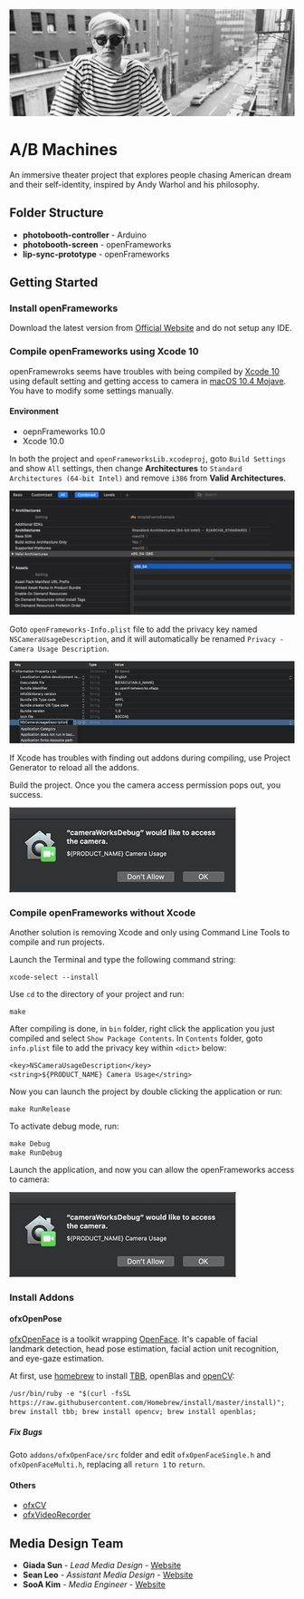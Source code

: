 ![header](/img/header_andy.jpg)

# A/B Machines

An immersive theater project that explores people chasing American dream and their self-identity, inspired by Andy Warhol and his philosophy.

## Folder Structure

* **photobooth-controller** - Arduino
* **photobooth-screen** - openFrameworks
* **lip-sync-prototype** - openFrameworks

## Getting Started

### Install openFrameworks

Download the latest version from [Official Website](https://openframeworks.cc/download/) and do not setup any IDE.

### Compile openFrameworks using Xcode 10

openFramewroks seems have troubles with being compiled by [Xcode 10](https://forum.openframeworks.cc/t/xcode-10-0-build-errors/30447/6) using default setting and getting access to camera in [macOS 10.4 Mojave](https://www.apple.com/macos/mojave/). You have to modify some settings manually.

#### Environment
* oepnFrameworks 10.0
* Xcode 10.0

In both the project and `openFrameworksLib.xcodeproj`, goto `Build Settings` and show `All` settings, then change **Architectures** to `Standard Architectures (64-bit Intel)` and remove `i386` from **Valid Architectures**.

![build_settings](/img/build_settings.png)

Goto `openFrameworks-Info.plist` file to add the privacy key named `NSCameraUsageDescription`, and it will automatically be renamed `Privacy - Camera Usage Description`.

![add_camera_access](/img/add_camera_access.png)

If Xcode has troubles with finding out addons during compiling, use Project Generator to reload all the addons.

Build the project. Once you the camera access permission pops out, you success.

![camera_access](/img/camera_access.png)

### Compile openFrameworks without Xcode

Another solution is removing Xcode and only using Command Line Tools to compile and run projects.

Launch the Terminal and type the following command string:

```
xcode-select --install
```

Use `cd` to the directory of your project and run:

```
make
```

After compiling is done, in `bin` folder, right click the application you just compiled and select `Show Package Contents`. In `Contents` folder, goto `info.plist` file to add the privacy key within `<dict>` below:

```
<key>NSCameraUsageDescription</key>
<string>${PRODUCT_NAME} Camera Usage</string>
```

Now you can launch the project by double clicking the application or run:

```
make RunRelease
```

To activate debug mode, run:

```
make Debug
make RunDebug
```

Launch the application, and now you can allow the openFrameworks access to camera:

![camera_access](/img/camera_access.png)


### Install Addons

#### ofxOpenPose

[ofxOpenFace](https://github.com/antimodular/ofxOpenFace/tree/quick) is a toolkit wrapping [OpenFace](https://github.com/TadasBaltrusaitis/OpenFace). It's capable of facial landmark detection, head pose estimation, facial action unit recognition, and eye-gaze estimation.

At first, use [homebrew](https://brew.sh) to install [TBB](https://www.threadingbuildingblocks.org/), openBlas and [openCV](https://opencv.orgGI):

```
/usr/bin/ruby -e "$(curl -fsSL https://raw.githubusercontent.com/Homebrew/install/master/install)"; brew install tbb; brew install opencv; brew install openblas;
```

##### Fix Bugs

Goto `addons/ofxOpenFace/src` folder and edit `ofxOpenFaceSingle.h` and `ofxOpenFaceMulti.h`, replacing all `return 1` to `return`.

#### Others
* [ofxCV](https://github.com/kylemcdonald/ofxCv)
* [ofxVideoRecorder](https://github.com/timscaffidi/ofxVideoRecorder)

## Media Design Team
* **Giada Sun** - *Lead Media Design* - [Website](http://giadasun.com)
* **Sean Leo** - *Assistant Media Design* - [Website](https://www.seanbyrumleo.com/)
* **SooA Kim** - *Media Engineer* - [Website](https://www.sooakim.com/)
